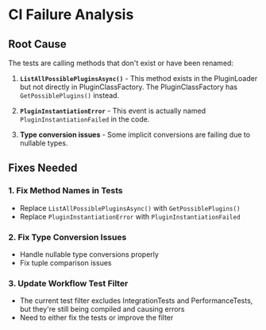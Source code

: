 # CI Failure Analysis

## Root Cause
The tests are calling methods that don't exist or have been renamed:

1. **`ListAllPossiblePluginsAsync()`** - This method exists in the PluginLoader but not directly in PluginClassFactory. The PluginClassFactory has `GetPossiblePlugins()` instead.

2. **`PluginInstantiationError`** - This event is actually named `PluginInstantiationFailed` in the code.

3. **Type conversion issues** - Some implicit conversions are failing due to nullable types.

## Fixes Needed

### 1. Fix Method Names in Tests
- Replace `ListAllPossiblePluginsAsync()` with `GetPossiblePlugins()`
- Replace `PluginInstantiationError` with `PluginInstantiationFailed`

### 2. Fix Type Conversion Issues
- Handle nullable type conversions properly
- Fix tuple comparison issues

### 3. Update Workflow Test Filter
- The current test filter excludes IntegrationTests and PerformanceTests, but they're still being compiled and causing errors
- Need to either fix the tests or improve the filter

